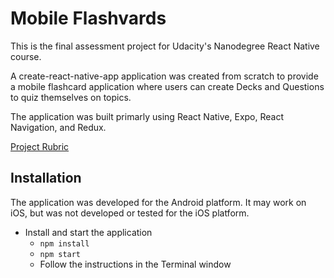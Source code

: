 # Mobile Flashvards
This is the final assessment project for Udacity's Nanodegree React Native course.

A create-react-native-app application was created from scratch to provide a mobile flashcard application where users can create Decks and Questions to quiz themselves on topics.

The application was built primarly using React Native, Expo, React Navigation, and Redux.

[Project Rubric](https://review.udacity.com/#!/rubrics/1021/view)

## Installation
The application was developed for the Android platform. It may work on iOS, but was not developed or tested for the iOS platform.

* Install and start the application
    - `npm install`
    - `npm start`
    - Follow the instructions in the Terminal window